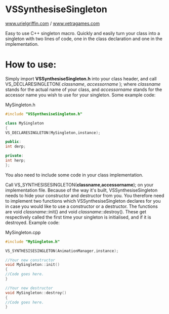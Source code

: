 # VSSynthesiseSingleton
www.urielgriffin.com / www.vetragames.com

Easy to use C++ singleton macro. Quickly and easily turn your class into a singleton with two lines of code, one in the class declaration and one in the implementation. 

# How to use:
Simply import <b>VSSynthesiseSingleton.h</b> into your class header, and call VS_DECLARESINGLETON( _classname_, _accessorname_ ); where _classname_ stands for the actual name of your class, and _accessorname_ stands for the accessor name you wish to use for your singleton. Some example code:

MySingleton.h

```cpp
#include "VSSynthesiseSingleton.h"

class MySingleton
{
VS_DECLARESINGLETON(MySingleton,instance);

public:
int derp;

private:
int herp;
};
```

You also need to include some code in your class implementation.

Call VS_SYNTHESISESINGLETON(__classname__,__accessorname__); on your implementation file. Because of the way it's built, VSSynthesiseSingleton needs to hide your constructor and destructor from you. You therefore need to implement two functions which VSSynthesiseSingleton declares for you in case you would like to use a constructor or a destructor. The functions are void _classname_::init() and void _classname_::destroy(). These get respectively called the first time your singleton is initialised, and if it is destroyed. Example code:

MySingleton.cpp

```cpp
#include "MySingleton.h"

VS_SYNTHESISESINGLETON(AnimationManager,instance);

//Your new constructor
void MySingleton::init()
{
//Code goes here.
}

//Your new destructor
void MySingleton::destroy()
{
//Code goes here.
}
```
